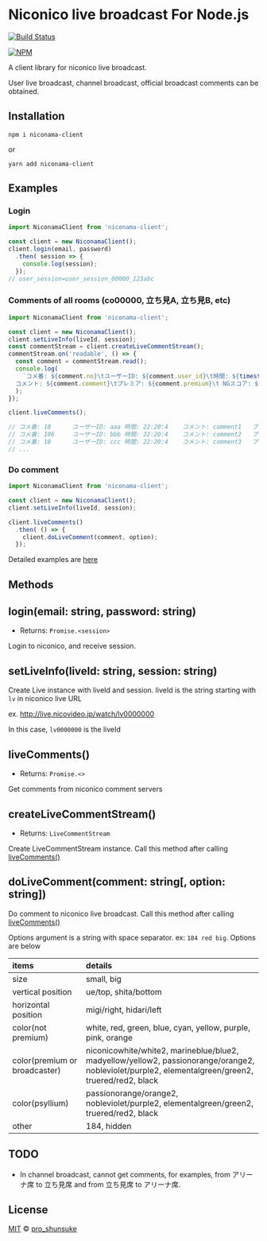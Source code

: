 # Niconico live broadcast For Node.js

[![Build Status](https://travis-ci.org/proshunsuke/niconama-client.svg?branch=master)](https://travis-ci.org/proshunsuke/niconama-client)

[![NPM](https://nodei.co/npm/niconama-client.png?compact=true)](https://nodei.co/npm/niconama-client/)

A client library for niconico live broadcast.

User live broadcast, channel broadcast, official broadcast comments can be obtained.

## Installation

```
npm i niconama-client
```

or

```
yarn add niconama-client
```

## Examples

### Login
```javascript
import NiconamaClient from 'niconama-client';

const client = new NiconamaClient();
client.login(email, password)
  .then( session => {
    console.log(session);
  });
// user_session=user_session_00000_123abc
```

### Comments of all rooms  (co00000, 立ち見A, 立ち見B, etc)
```javascript
import NiconamaClient from 'niconama-client';

const client = new NiconamaClient();
client.setLiveInfo(liveId, session);
const commentStream = client.createLiveCommentStream();
commentStream.on('readable', () => {
  const comment = commentStream.read();
  console.log(
    `コメ番: ${comment.no}\tユーザーID: ${comment.user_id}\t時間: ${timestampToDateformat(comment.date)}\t
  コメント: ${comment.comment}\tプレミア: ${comment.premium}\t NGスコア: ${comment.score}\t 部屋: ${comment.roomLabel}`
  );
});

client.liveComments();

// コメ番: 10      ユーザーID: aaa 時間: 22:20:4    コメント: comment1   プレミア: 2      部屋: 立ち見C列
// コメ番: 106     ユーザーID: bbb 時間: 22:20:4    コメント: comment2   プレミア: 2      部屋: 立ち見B列
// コメ番: 10      ユーザーID: ccc 時間: 22:20:4    コメント: comment3   プレミア: 2      部屋: 立ち見D列
// ...
```

### Do comment

```javascript
import NiconamaClient from 'niconama-client';

const client = new NiconamaClient();
client.setLiveInfo(liveId, session);

client.liveComments()
  .then( () => {
    client.doLiveComment(comment, option);
  });
```

Detailed examples are [here](https://github.com/proshunsuke/niconama-client/tree/master/examples)

## Methods

## login(email: string, password: string)

- Returns: `Promise.<session>`

Login to niconico, and receive session.

## setLiveInfo(liveId: string, session: string)

Create Live instance with liveId and session. liveId is the string starting with `lv` in niconico live URL

ex. http://live.nicovideo.jp/watch/lv0000000

In this case, `lv0000000` is the liveId

## liveComments()

- Returns: `Promise.<>`

Get comments from niconico comment servers

## createLiveCommentStream()

- Returns: `LiveCommentStream`

Create LiveCommentStream instance. Call this method after calling [liveComments()](#livecomments)

## doLiveComment(comment: string[, option: string])

Do comment to niconico live broadcast. Call this method after calling [liveComments()](#livecomments)

Options argument is a string with space separator. ex: `184 red big`. Options are below

| items | details |
|:------------- |:-------------|
| size      | small, big |
| vertical position      | ue/top, shita/bottom |
| horizontal position | migi/right, hidari/left |
| color(not premium) | white, red, green, blue, cyan, yellow, purple, pink, orange |
| color(premium or broadcaster) | niconicowhite/white2, marineblue/blue2, madyellow/yellow2, passionorange/orange2, nobleviolet/purple2, elementalgreen/green2, truered/red2, black |
| color(psyllium) | passionorange/orange2, nobleviolet/purple2, elementalgreen/green2, truered/red2, black |
| other | 184, hidden |

## TODO

- In channel broadcast, cannot get comments, for examples, from アリーナ席 to 立ち見席 and from 立ち見席 to アリーナ席.

## License

[MIT](LICENSE) © [pro_shunsuke](https://twitter.com/pro_shunsuke)
